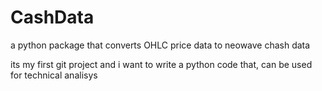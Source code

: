 # CashData
a python package that converts OHLC price data to neowave chash data

its my first git project and i want to write a python code that, can be used for technical analisys

